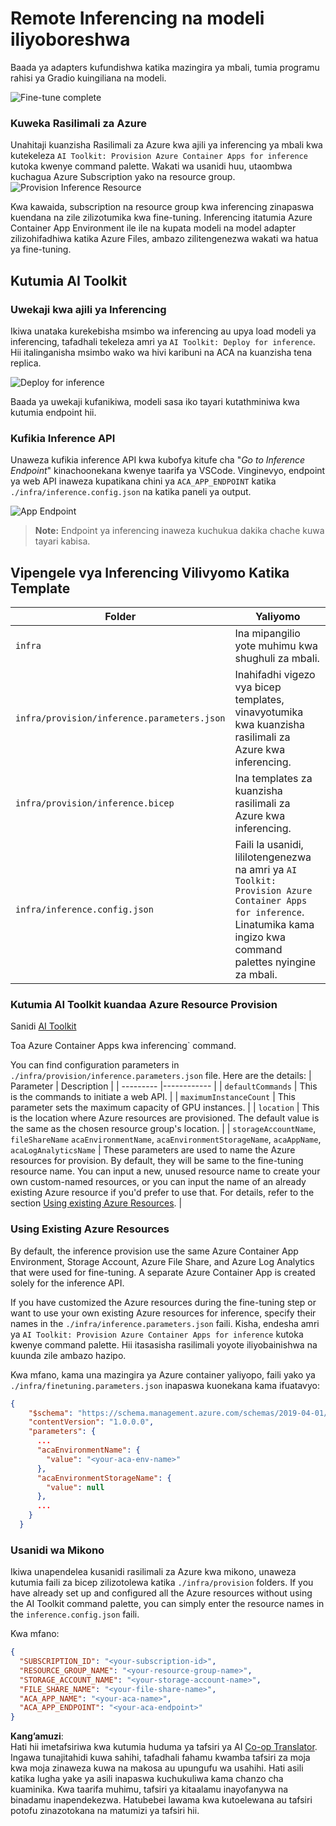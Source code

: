 <!--
CO_OP_TRANSLATOR_METADATA:
{
  "original_hash": "a54cd3d65b6963e4e8ce21e143c3ab04",
  "translation_date": "2025-05-09T12:44:52+00:00",
  "source_file": "md/01.Introduction/03/Remote_Interence.md",
  "language_code": "sw"
}
-->
# Remote Inferencing na modeli iliyoboreshwa

Baada ya adapters kufundishwa katika mazingira ya mbali, tumia programu rahisi ya Gradio kuingiliana na modeli.

![Fine-tune complete](../../../../../translated_images/log-finetuning-res.4b3ee593f24d3096742d09375adade22b217738cab93bc1139f224e5888a1cbf.sw.png)

### Kuweka Rasilimali za Azure  
Unahitaji kuanzisha Rasilimali za Azure kwa ajili ya inferencing ya mbali kwa kutekeleza `AI Toolkit: Provision Azure Container Apps for inference` kutoka kwenye command palette. Wakati wa usanidi huu, utaombwa kuchagua Azure Subscription yako na resource group.  
![Provision Inference Resource](../../../../../translated_images/command-provision-inference.b294f3ae5764ab45b83246d464ad5329b0de20cf380f75a699b4cc6b5495ca11.sw.png)

Kwa kawaida, subscription na resource group kwa inferencing zinapaswa kuendana na zile zilizotumika kwa fine-tuning. Inferencing itatumia Azure Container App Environment ile ile na kupata modeli na model adapter zilizohifadhiwa katika Azure Files, ambazo zilitengenezwa wakati wa hatua ya fine-tuning.

## Kutumia AI Toolkit

### Uwekaji kwa ajili ya Inferencing  
Ikiwa unataka kurekebisha msimbo wa inferencing au upya load modeli ya inferencing, tafadhali tekeleza amri ya `AI Toolkit: Deploy for inference`. Hii italinganisha msimbo wako wa hivi karibuni na ACA na kuanzisha tena replica.

![Deploy for inference](../../../../../translated_images/command-deploy.cb6508c973d6257e649aa4f262d3c170a374da3e9810a4f3d9e03935408a592b.sw.png)

Baada ya uwekaji kufanikiwa, modeli sasa iko tayari kutathminiwa kwa kutumia endpoint hii.

### Kufikia Inference API

Unaweza kufikia inference API kwa kubofya kitufe cha "*Go to Inference Endpoint*" kinachoonekana kwenye taarifa ya VSCode. Vinginevyo, endpoint ya web API inaweza kupatikana chini ya `ACA_APP_ENDPOINT` katika `./infra/inference.config.json` na katika paneli ya output.

![App Endpoint](../../../../../translated_images/notification-deploy.00f4267b7aa6a18cfaaec83a7831b5d09311d5d96a70bb4c9d651ea4a41a8af7.sw.png)

> **Note:** Endpoint ya inferencing inaweza kuchukua dakika chache kuwa tayari kabisa.

## Vipengele vya Inferencing Vilivyomo Katika Template

| Folder | Yaliyomo |
| ------ |--------- |
| `infra` | Ina mipangilio yote muhimu kwa shughuli za mbali. |
| `infra/provision/inference.parameters.json` | Inahifadhi vigezo vya bicep templates, vinavyotumika kwa kuanzisha rasilimali za Azure kwa inferencing. |
| `infra/provision/inference.bicep` | Ina templates za kuanzisha rasilimali za Azure kwa inferencing. |
| `infra/inference.config.json` | Faili la usanidi, lililotengenezwa na amri ya `AI Toolkit: Provision Azure Container Apps for inference`. Linatumika kama ingizo kwa command palettes nyingine za mbali. |

### Kutumia AI Toolkit kuandaa Azure Resource Provision  
Sanidi [AI Toolkit](https://marketplace.visualstudio.com/items?itemName=ms-windows-ai-studio.windows-ai-studio)

Toa Azure Container Apps kwa inferencing` command.

You can find configuration parameters in `./infra/provision/inference.parameters.json` file. Here are the details:
| Parameter | Description |
| --------- |------------ |
| `defaultCommands` | This is the commands to initiate a web API. |
| `maximumInstanceCount` | This parameter sets the maximum capacity of GPU instances. |
| `location` | This is the location where Azure resources are provisioned. The default value is the same as the chosen resource group's location. |
| `storageAccountName`, `fileShareName` `acaEnvironmentName`, `acaEnvironmentStorageName`, `acaAppName`,  `acaLogAnalyticsName` | These parameters are used to name the Azure resources for provision. By default, they will be same to the fine-tuning resource name. You can input a new, unused resource name to create your own custom-named resources, or you can input the name of an already existing Azure resource if you'd prefer to use that. For details, refer to the section [Using existing Azure Resources](../../../../../md/01.Introduction/03). |

### Using Existing Azure Resources

By default, the inference provision use the same Azure Container App Environment, Storage Account, Azure File Share, and Azure Log Analytics that were used for fine-tuning. A separate Azure Container App is created solely for the inference API. 

If you have customized the Azure resources during the fine-tuning step or want to use your own existing Azure resources for inference, specify their names in the `./infra/inference.parameters.json` faili. Kisha, endesha amri ya `AI Toolkit: Provision Azure Container Apps for inference` kutoka kwenye command palette. Hii itasasisha rasilimali yoyote iliyobainishwa na kuunda zile ambazo hazipo.

Kwa mfano, kama una mazingira ya Azure container yaliyopo, faili yako ya `./infra/finetuning.parameters.json` inapaswa kuonekana kama ifuatavyo:

```json
{
    "$schema": "https://schema.management.azure.com/schemas/2019-04-01/deploymentParameters.json#",
    "contentVersion": "1.0.0.0",
    "parameters": {
      ...
      "acaEnvironmentName": {
        "value": "<your-aca-env-name>"
      },
      "acaEnvironmentStorageName": {
        "value": null
      },
      ...
    }
  }
```

### Usanidi wa Mikono  
Ikiwa unapendelea kusanidi rasilimali za Azure kwa mikono, unaweza kutumia faili za bicep zilizotolewa katika `./infra/provision` folders. If you have already set up and configured all the Azure resources without using the AI Toolkit command palette, you can simply enter the resource names in the `inference.config.json` faili.

Kwa mfano:

```json
{
  "SUBSCRIPTION_ID": "<your-subscription-id>",
  "RESOURCE_GROUP_NAME": "<your-resource-group-name>",
  "STORAGE_ACCOUNT_NAME": "<your-storage-account-name>",
  "FILE_SHARE_NAME": "<your-file-share-name>",
  "ACA_APP_NAME": "<your-aca-name>",
  "ACA_APP_ENDPOINT": "<your-aca-endpoint>"
}
```

**Kang’amuzi**:  
Hati hii imetafsiriwa kwa kutumia huduma ya tafsiri ya AI [Co-op Translator](https://github.com/Azure/co-op-translator). Ingawa tunajitahidi kuwa sahihi, tafadhali fahamu kwamba tafsiri za moja kwa moja zinaweza kuwa na makosa au upungufu wa usahihi. Hati asili katika lugha yake ya asili inapaswa kuchukuliwa kama chanzo cha kuaminika. Kwa taarifa muhimu, tafsiri ya kitaalamu inayofanywa na binadamu inapendekezwa. Hatubebei lawama kwa kutoelewana au tafsiri potofu zinazotokana na matumizi ya tafsiri hii.